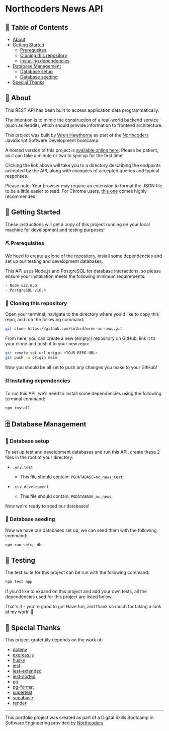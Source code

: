 # Northcoders News API

## 📝 Table of Contents

- [About](#about)
- [Getting Started](#getting-started)
  - [Prerequsites](#prerequisites)
  - [Cloning this repository](#cloning)
  - [Installing dependencies](#dependencies)
- [Database Management](#database-management)
  - [Database setup](#database-setup)
  - [Database seeding](#database-seeding)
- [Special Thanks](#special-thanks)

## 🧐 About <a name = "about"></a>

This REST API has been built to access application data programmatically.

The intention is to mimic the construction of a real-world backend service (such as Reddit), which should provide information to frontend architecture.

This project was built by [Wren Hawthorne](https://github.com/smlbrd) as part of the [Northcoders](https://northcoders.com/) JavaScript Software Development bootcamp.

A hosted version of this project is [available online here](https://wren-nc-news.onrender.com/api). Please be patient, as it can take a minute or two to spin up for the first time!

Clicking the link above will take you to a directory describing the endpoints accepted by the API, along with examples of accepted queries and typical responses.

Please note: Your browser may require an extension to format the JSON file to be a little easier to read. For Chrome users, [this one](https://chromewebstore.google.com/detail/json-formatter/bcjindcccaagfpapjjmafapmmgkkhgoa?hl=en&pli=1) comes highly recommended!

## 🚀 Getting Started <a name = "getting-started"></a>

These instructions will get a copy of this project running on your local machine for development and testing purposes!

### ⛏️ Prerequisites <a name = "prerequisites"></a>

We need to create a clone of the repository, install some dependencies and set up our testing and development databases.

This API uses Node.js and PostgreSQL for database interactions, so please ensure your installation meets the following minimum requirements:

```bash
- Node v22.8.0
- PostgreSQL v16.4
```

### 🐏 Cloning this repository <a name = "cloning"></a>

Open your terminal, navigate to the directory where you'd like to copy this repo, and run the following command:

```bash
git clone https://github.com/smlbrd/wren-nc-news.git
```

From here, you can create a new (empty!) repository on GitHub, link it to your clone and push it to your new repo:

```bash
git remote set-url origin <YOUR-REPO-URL>
git push -u origin main
```

Now you should be all set to push any changes you make to your GitHub!

### ⛓️ Installing dependencies <a name = "dependencies"></a>

To run this API, we'll need to install some dependencies using the following terminal command:

```bash
npm install
```

## 🗄 Database Management <a name = "database-management"></a>

### 📂 Database setup <a name = "database-setup"></a>

To set up test and development databases and run this API, create these 2 files in the root of your directory:

- `.env.test`

  - This file should contain: `PGDATABASE=nc_news_test`

- `.env.development`
  - This file should contain: `PGDATABASE_nc_news`

Now we're ready to seed our databases!

### 🌱 Database seeding <a name = "database-seeding"></a>

Now we have our databases set up, we can seed them with the following command:

```bash
npm run setup-dbs
```

## 🧪 Testing <a name = "testing"></a>

The test suite for this project can be run with the following command:

```bash
npm test app
```

If you'd like to expand on this project and add your own tests, all the dependencies used for this project are listed below.

That's it - you're good to go! Have fun, and thank so much for taking a look at my work! 🙌

## 🎉 Special Thanks <a name = "special-thanks"></a>

This project gratefully depends on the work of:

- [dotenv](https://github.com/motdotla/dotenv#readme)
- [express.js](http://expressjs.com/)
- [husky](https://github.com/typicode/husky#readme)
- [jest](https://jestjs.io/)
- [jest-extended](https://github.com/jest-community/jest-extended)
- [jest-sorted](https://github.com/P-Copley/jest-sorted#readme)
- [pg](https://github.com/brianc/node-postgres)
- [pg-format](https://github.com/datalanche/node-pg-format)
- [supertest](github.com/ladjs/supertest#readme)
- [supabase](https://supabase.com/)
- [render](https://render.com/)

---

This portfolio project was created as part of a Digital Skills Bootcamp in Software Engineering provided by [Northcoders](https://northcoders.com/)
